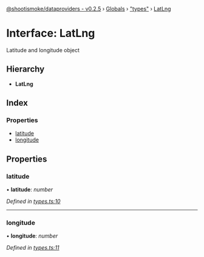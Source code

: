 [@shootismoke/dataproviders - v0.2.5](../README.md) › [Globals](../globals.md) › ["types"](../modules/_types_.md) › [LatLng](_types_.latlng.md)

# Interface: LatLng

Latitude and longitude object

## Hierarchy

* **LatLng**

## Index

### Properties

* [latitude](_types_.latlng.md#latitude)
* [longitude](_types_.latlng.md#longitude)

## Properties

###  latitude

• **latitude**: *number*

*Defined in [types.ts:10](https://github.com/shootismoke/common/blob/9e664ce/packages/dataproviders/src/types.ts#L10)*

___

###  longitude

• **longitude**: *number*

*Defined in [types.ts:11](https://github.com/shootismoke/common/blob/9e664ce/packages/dataproviders/src/types.ts#L11)*
